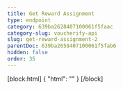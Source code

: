 ```yaml
---
title: Get Reward Assignment
type: endpoint
category: 639ba2628407100061f5faac
category-slug: voucherify-api
slug: get-reward-assignment-2
parentDoc: 639ba2658407100061f5fab6
hidden: false
order: 35
---
```

[block:html]
{
  "html": "<style>\n[title=\"Toggle library\"] { \n  display: none; }\n.LanguagePicker-divider { \n  display: none; }\n.Playground-section3VTXuaYZivJK > .APISectionHeader3LN_-QIR0m7x {\n  display: none; }\n.LanguagePicker-languages1qVVo_v6AlP9 {\n  display: none; }\n</style>"
}
[/block]